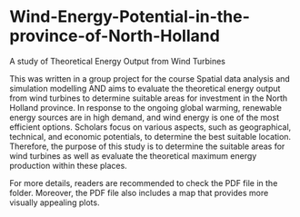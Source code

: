 # Wind-Energy-Potential-in-the-province-of-North-Holland
A study of Theoretical Energy Output from Wind Turbines

This was written in a group project for the course Spatial data analysis and simulation modelling AND aims to evaluate the theoretical energy output from wind turbines to determine suitable areas for investment in the North Holland province. In response to the ongoing global warming, renewable energy sources are in high demand, and wind energy is one of the most efficient options. Scholars focus on various aspects, such as geographical, technical, and economic potentials, to determine the best suitable location. Therefore, the purpose of this study is to determine the suitable areas for wind turbines as well as evaluate the theoretical maximum energy production within these places.

For more details, readers are recommended to check the PDF file in the folder. Moreover, the PDF file also includes a map that provides more visually appealing plots.
